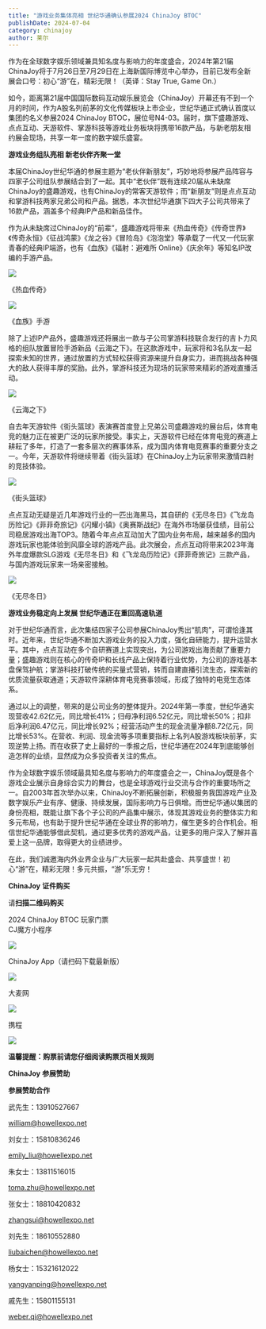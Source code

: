 ```yaml
---
title: "游戏业务集体亮相 世纪华通确认参展2024 ChinaJoy BTOC"
publishDate: 2024-07-04
category: chinajoy
author: 莱尔
---
```


作为在全球数字娱乐领域兼具知名度与影响力的年度盛会，2024年第21届ChinaJoy将于7月26日至7月29日在上海新国际博览中心举办，目前已发布全新展会口号：初心“游”在，精彩无限！（英译：Stay True, Game On.）

如今，距离第21届中国国际数码互动娱乐展览会（ChinaJoy）开幕还有不到一个月的时间，作为A股名列前茅的文化传媒板块上市企业，世纪华通正式确认首度以集团的名义参展2024 ChinaJoy BTOC，展位号N4-03。届时，旗下盛趣游戏、点点互动、天游软件、掌游科技等游戏业务板块将携带16款产品，与新老朋友相约展会现场，共享一年一度的数字娱乐盛宴。

**游戏业务组队亮相 新老伙伴齐聚一堂**

本届ChinaJoy世纪华通的参展主题为“老伙伴新朋友”，巧妙地将参展产品阵容与四家子公司组队参展结合到了一起。其中“老伙伴”既有连续20届从未缺席ChinaJoy的盛趣游戏，也有ChinaJoy的常客天游软件；而“新朋友”则是点点互动和掌游科技两家兄弟公司和产品。据悉，本次世纪华通旗下四大子公司共带来了16款产品，涵盖多个经典IP产品和新品佳作。

作为从未缺席过ChinaJoy的“前辈”，盛趣游戏将带来《热血传奇》《传奇世界》《传奇永恒》《征战鸿蒙》《龙之谷》《冒险岛》《泡泡堂》等承载了一代又一代玩家青春的经典IP端游，也有《血族》《辐射：避难所 Online》《庆余年》等知名IP改编的手游产品。

![](https://ec-net-1251389766.cos.ap-shanghai.myqcloud.com/wp-content/uploads/2024/07/20240704200551264.png)

《热血传奇》

![](https://ec-net-1251389766.cos.ap-shanghai.myqcloud.com/wp-content/uploads/2024/07/20240704200611702.png)

《血族》手游

除了上述IP产品外，盛趣游戏还将展出一款与子公司掌游科技联合发行的吉卜力风格的组队放置冒险手游新品《云海之下》。在这款游戏中，玩家将和3名队友一起探索未知的世界，通过放置的方式轻松获得资源来提升自身实力，进而挑战各种强大的敌人获得丰厚的奖励。此外，掌游科技还为现场的玩家带来精彩的游戏直播活动。

![](https://ec-net-1251389766.cos.ap-shanghai.myqcloud.com/wp-content/uploads/2024/07/20240704200617830.png)

《云海之下》

自去年天游软件《街头篮球》表演赛首度登上兄弟公司盛趣游戏的展台后，体育电竞的魅力正在被更广泛的玩家所接受。事实上，天游软件已经在体育电竞的赛道上耕耘了多年，打造了一套多层次的赛事体系，成为国内体育电竞赛事的重要分支之一。今年，天游软件将继续带着《街头篮球》在ChinaJoy上为玩家带来激情四射的竞技体验。

![](https://ec-net-1251389766.cos.ap-shanghai.myqcloud.com/wp-content/uploads/2024/07/20240704200627140.png)

《街头篮球》

点点互动无疑是近几年游戏行业的一匹出海黑马，其自研的《无尽冬日》《飞龙岛历险记》《菲菲奇旅记》《闪耀小镇》《奥赛斯战纪》在海外市场屡获佳绩，目前公司稳居游戏出海TOP3。随着今年点点互动加大了国内业务布局，越来越多的国内游戏玩家也能体验到风靡全球的游戏产品。此次展会，点点互动将带来2023年海外年度爆款SLG游戏《无尽冬日》和《飞龙岛历险记》《菲菲奇旅记》三款产品，与国内游戏玩家来一场亲密接触。

![](https://ec-net-1251389766.cos.ap-shanghai.myqcloud.com/wp-content/uploads/2024/07/20240704200630596.png)

《无尽冬日》

**游戏业务稳定向上发展 世纪华通正在重回高速轨道**

对于世纪华通而言，此次集结四家子公司参展ChinaJoy秀出“肌肉”，可谓恰逢其时。近年来，世纪华通不断加大游戏业务的投入力度，强化自研能力，提升运营水平。其中，点点互动在多个自研赛道上实现突出，为公司游戏出海贡献了重要力量；盛趣游戏则在核心的传奇IP和长线产品上保持着行业优势，为公司的游戏基本盘保驾护航；掌游科技打破传统的买量式营销，转而自建直播引流生态，探索新的优质流量获取通道；天游软件深耕体育电竞赛事领域，形成了独特的电竞生态体系。

通过以上的调整，带来的是公司业务的整体提升。2024年第一季度，世纪华通实现营收42.62亿元，同比增长41%；归母净利润6.52亿元，同比增长50%；扣非后净利润6.47亿元，同比增长92%；经营活动产生的现金流量净额8.72亿元，同比增长53%。在营收、利润、现金流等多项重要指标上名列A股游戏板块前茅，实现逆势上扬。而在收获了史上最好的一季报之后，世纪华通在2024年到底能够创造怎样的业绩，显然成为众多投资者关注的焦点。

作为全球数字娱乐领域最具知名度与影响力的年度盛会之一，ChinaJoy既是各个游戏企业展示自身综合实力的舞台，也是全球游戏行业交流与合作的重要场所之一。自2003年首次举办以来，ChinaJoy不断拓展创新，积极服务我国游戏产业及数字娱乐产业有序、健康、持续发展，国际影响力与日俱增。而世纪华通以集团的身份亮相，既能让旗下各个子公司的产品集中展示，体现其游戏业务的整体实力和多元布局，也有助于提升世纪华通在全球业界的影响力，催生更多的合作机会。相信世纪华通能够借此契机，通过更多优秀的游戏产品，让更多的用户深入了解并喜爱上这一品牌，取得更大的业绩进步。

在此，我们诚邀海内外业界企业与广大玩家一起共赴盛会、共享盛世！初心“游”在，精彩无限！多元共振，“游”乐无穷！

**ChinaJoy** **证件购买**

  
请**扫描二维码购买**

2024 ChinaJoy BTOC 玩家门票  
CJ魔方小程序  

![](https://ec-net-1251389766.cos.ap-shanghai.myqcloud.com/wp-content/uploads/2024/07/20240704200636833.png)

  
ChinaJoy App（请扫码下载最新版）

![](https://ec-net-1251389766.cos.ap-shanghai.myqcloud.com/wp-content/uploads/2024/07/20240704200639966.png)

大麦网

![](https://ec-net-1251389766.cos.ap-shanghai.myqcloud.com/wp-content/uploads/2024/07/20240704200641750.png)

携程

![](https://ec-net-1251389766.cos.ap-shanghai.myqcloud.com/wp-content/uploads/2024/07/20240704200644222.png)

**温馨提醒：购票前请您仔细阅读购票页相关规则**

**ChinaJoy** **参展赞助**

**参展赞助合作**

武先生：13910527667

[william@howellexpo.net](mailto:william@howellexpo.net)

刘女士：15810836246

[emily\_liu@howellexpo.net](mailto:emily_liu@howellexpo.net)

朱女士：13811516015

[toma.zhu@howellexpo.net](mailto:toma.zhu@howellexpo.net)

张女士：18810420832

[zhangsui@howellexpo.net](mailto:zhangsui@howellexpo.net)

刘先生：18610552880

[liubaichen@howellexpo.net](mailto:liubaichen@howellexpo.net)

杨女士：15321612022

[yangyanping@howellexpo.net](mailto:yangyanping@howellexpo.net)

戚先生：15801155131

weber.qi@howellexpo.net
